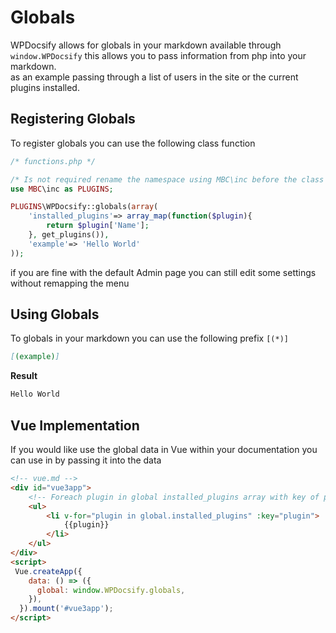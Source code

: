 # Globals
WPDocsify allows for globals in your markdown available through `window.WPDocsify` this allows you to pass information from php into your markdown.  
as an example passing through a list of users in the site or the current plugins installed.

## Registering Globals
To register globals you can use the following class function

```php
/* functions.php */

/* Is not required rename the namespace using MBC\inc before the class is fine */
use MBC\inc as PLUGINS;

PLUGINS\WPDocsify::globals(array(
    'installed_plugins'=> array_map(function($plugin){ 
        return $plugin['Name']; 
    }, get_plugins()),
    'example'=> 'Hello World'
));
```
if you are fine with the default Admin page you can still edit some settings without remapping the menu

## Using Globals
To globals in your markdown you can use the following prefix `[(*)]`

```md
[(example)]
```
**Result**
```html
Hello World
```
## Vue Implementation
If you would like use the global data in Vue within your documentation you can use in by passing it into the data

```html
<!-- vue.md -->
<div id="vue3app">
    <!-- Foreach plugin in global installed_plugins array with key of plugin -->
    <ul>
        <li v-for="plugin in global.installed_plugins" :key="plugin">
            {{plugin}}
        </li>
    </ul>
</div>
<script>
 Vue.createApp({
    data: () => ({
      global: window.WPDocsify.globals,
    }),
  }).mount('#vue3app');
</script>
```